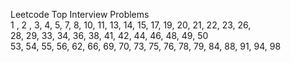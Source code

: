 Leetcode Top Interview Problems  
1 , 2 , 3, 4, 5, 7, 8, 10, 11, 13, 14, 15, 17, 19, 20, 21, 22, 23, 26,   
28, 29, 33, 34, 36, 38, 41, 42, 44, 46, 48, 49, 50  
53, 54, 55, 56, 62, 66, 69, 70, 73, 75, 76, 78, 79, 84, 88, 91, 94, 98  

